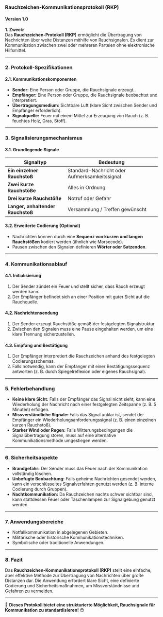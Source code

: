 ### **Rauchzeichen-Kommunikationsprotokoll (RKP)**
#### **Version 1.0**

**1. Zweck:**  
Das **Rauchzeichen-Protokoll (RKP)** ermöglicht die Übertragung von Nachrichten über weite Distanzen mithilfe von Rauchsignalen. Es dient zur Kommunikation zwischen zwei oder mehreren Parteien ohne elektronische Hilfsmittel.

---

### **2. Protokoll-Spezifikationen**
#### **2.1. Kommunikationskomponenten**
- **Sender:** Eine Person oder Gruppe, die Rauchsignale erzeugt.
- **Empfänger:** Eine Person oder Gruppe, die Rauchsignale beobachtet und interpretiert.
- **Übertragungsmedium:** Sichtbare Luft (klare Sicht zwischen Sender und Empfänger erforderlich).
- **Signalquelle:** Feuer mit einem Mittel zur Erzeugung von Rauch (z. B. feuchtes Holz, Gras, Stoff).

---

### **3. Signalisierungsmechanismus**
#### **3.1. Grundlegende Signale**
| Signaltyp | Bedeutung |
|-----------|-----------|
| **Ein einzelner Rauchstoß** | Standard-Nachricht oder Aufmerksamkeitssignal |
| **Zwei kurze Rauchstöße** | Alles in Ordnung |
| **Drei kurze Rauchstöße** | Notruf oder Gefahr |
| **Langer, anhaltender Rauchstoß** | Versammlung / Treffen gewünscht |

#### **3.2. Erweiterte Codierung (Optional)**
- Nachrichten können durch eine **Sequenz von kurzen und langen Rauchstößen** kodiert werden (ähnlich wie Morsecode).
- Pausen zwischen den Signalen definieren **Wörter oder Satzenden**.

---

### **4. Kommunikationsablauf**
#### **4.1. Initialisierung**
1. Der Sender zündet ein Feuer und stellt sicher, dass Rauch erzeugt werden kann.
2. Der Empfänger befindet sich an einer Position mit guter Sicht auf die Rauchquelle.

#### **4.2. Nachrichtensendung**
1. Der Sender erzeugt Rauchstöße gemäß der festgelegten Signalstruktur.
2. Zwischen den Signalen muss eine Pause eingehalten werden, um eine klare Trennung sicherzustellen.

#### **4.3. Empfang und Bestätigung**
1. Der Empfänger interpretiert die Rauchzeichen anhand des festgelegten Codierungsschemas.
2. Falls notwendig, kann der Empfänger mit einer Bestätigungssequenz antworten (z. B. durch Spiegelreflexion oder eigenes Rauchsignal).

---

### **5. Fehlerbehandlung**
- **Keine klare Sicht:** Falls der Empfänger das Signal nicht sieht, kann eine Wiederholung der Nachricht nach einer festgelegten Zeitspanne (z. B. 5 Minuten) erfolgen.
- **Missverständliche Signale:** Falls das Signal unklar ist, sendet der Empfänger ein Wiederholungsanforderungssignal (z. B. einen einzelnen kurzen Rauchstoß).
- **Starker Wind oder Regen:** Falls Witterungsbedingungen die Signalübertragung stören, muss auf eine alternative Kommunikationsmethode umgestiegen werden.

---

### **6. Sicherheitsaspekte**
- **Brandgefahr:** Der Sender muss das Feuer nach der Kommunikation vollständig löschen.
- **Unbefugte Beobachtung:** Falls geheime Nachrichten gesendet werden, kann ein verschlüsseltes Signalverfahren genutzt werden (z. B. interne Codierung durch Gruppen).
- **Nachtkommunikation:** Da Rauchzeichen nachts schwer sichtbar sind, kann stattdessen Feuer oder Taschenlampen zur Signalgebung genutzt werden.

---

### **7. Anwendungsbereiche**
- Notfallkommunikation in abgelegenen Gebieten.
- Militärische oder historische Kommunikationstechniken.
- Symbolische oder traditionelle Anwendungen.

---

### **8. Fazit**
Das **Rauchzeichen-Kommunikationsprotokoll (RKP)** stellt eine einfache, aber effektive Methode zur Übertragung von Nachrichten über große Distanzen dar. Die Anwendung erfordert klare Sicht, eine definierte Codierung und Sicherheitsmaßnahmen, um Missverständnisse und Gefahren zu vermeiden.

---

🚀 **Dieses Protokoll bietet eine strukturierte Möglichkeit, Rauchsignale für Kommunikation zu standardisieren!** 😊
